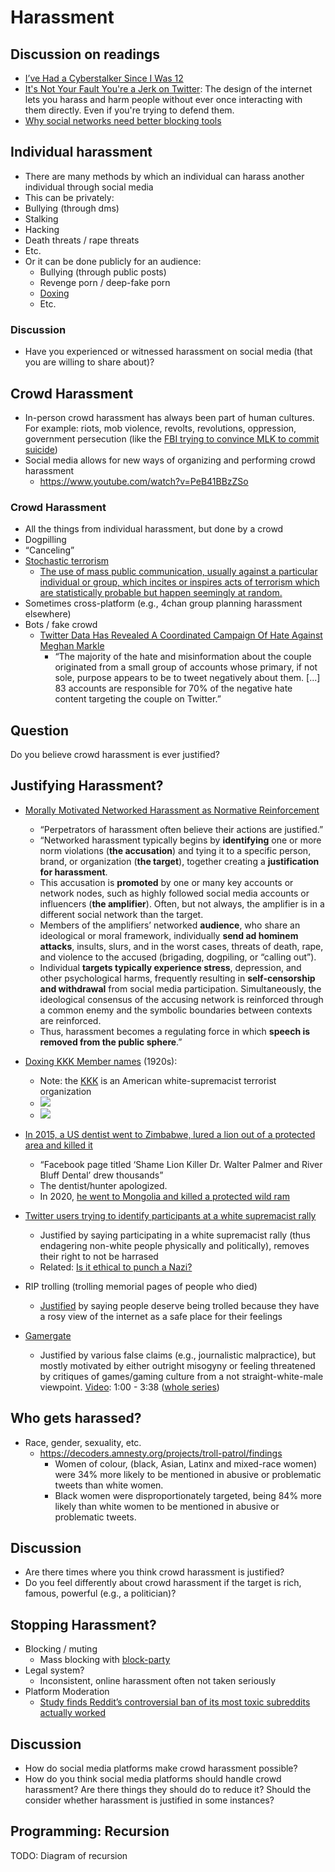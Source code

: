 # Harassment

## Discussion on readings
- [I’ve Had a Cyberstalker Since I Was 12](https://www.wired.com/2016/02/ive-had-a-cyberstalker-since-i-was-12/)
- [It's Not Your Fault You're a Jerk on Twitter](https://www.wired.com/story/social-media-harassment-platforms/): The design of the internet lets you harass and harm people without ever once interacting with them directly. Even if you're trying to defend them.
- [Why social networks need better blocking tools](https://www.theverge.com/2021/2/10/22275568/blocking-clubhouse-block-party-social-networks)

## Individual harassment
- There are many methods by which an individual can harass another individual through social media
- This can be privately:
 - Bullying (through dms)
 - Stalking
 - Hacking
 - Death threats / rape threats
 - Etc.
- Or it can be done publicly for an audience:
  - Bullying (through public posts)
  - Revenge porn / deep-fake porn
  - [Doxing](https://en.wikipedia.org/wiki/Doxing)
  - Etc.

### Discussion
- Have you experienced or witnessed harassment on social media (that you are willing to share about)?

## Crowd Harassment
- In-person crowd harassment has always been part of human cultures. For example: riots, mob violence, revolts, revolutions, oppression, government persecution (like the [FBI trying to convince MLK to commit suicide](https://en.wikipedia.org/wiki/FBI%E2%80%93King_suicide_letter))
- Social media allows for new ways of organizing and performing crowd harassment
  - https://www.youtube.com/watch?v=PeB41BBzZSo

### Crowd Harassment
- All the things from individual harassment, but done by a crowd
- Dogpilling
- “Canceling”
- [Stochastic terrorism](https://en.wikipedia.org/wiki/Lone_wolf_attack#Stochastic_terrorism)
  - [The use of mass public communication, usually against a particular individual or group, which incites or inspires acts of terrorism which are statistically probable but happen seemingly at random.](https://en.wiktionary.org/wiki/stochastic_terrorism)
- Sometimes cross-platform (e.g., 4chan group planning harassment elsewhere)
- Bots / fake crowd
  - [Twitter Data Has Revealed A Coordinated Campaign Of Hate Against Meghan Markle](https://www.buzzfeednews.com/article/ellievhall/bot-sentinel-meghan-markle-prince-harry-twitter)
    - “The majority of the hate and misinformation about the couple originated from a small group of accounts whose primary, if not sole, purpose appears to be to tweet negatively about them. [...] 83 accounts are responsible for 70% of the negative hate content targeting the couple on Twitter.”

## Question

Do you believe crowd harassment is ever justified?

## Justifying Harassment?

- [Morally Motivated Networked Harassment as Normative Reinforcement](https://journals.sagepub.com/doi/full/10.1177/20563051211021378)
  - “Perpetrators of harassment often believe their actions are justified.”
  - “Networked harassment typically begins by **identifying** one or more norm violations (**the accusation**) and tying it to a specific person, brand, or organization (**the target**), together creating a **justification for harassment**.
  - This accusation is **promoted** by one or many key accounts or network nodes, such as highly followed social media accounts or influencers (**the amplifier**). Often, but not always, the amplifier is in a different social network than the target.
  - Members of the amplifiers’ networked **audience**, who share an ideological or moral framework, individually **send ad hominem attacks**, insults, slurs, and in the worst cases, threats of death, rape, and violence to the accused (brigading, dogpiling, or “calling out”).
  - Individual **targets typically experience stress**, depression, and other psychological harms, frequently resulting in **self-censorship and withdrawal** from social media participation. Simultaneously, the ideological consensus of the accusing network is reinforced through a common enemy and the symbolic boundaries between contexts are reinforced.
  - Thus, harassment becomes a regulating force in which **speech is removed from the public sphere**.”


- [Doxing KKK Member names](https://willennar.pastperfectonline.com/library/AFCBAFEA-8D84-46FD-95AA-358225363914) (1920s):
  - Note: the [KKK](https://en.wikipedia.org/wiki/Ku_Klux_Klan) is an American white-supremacist terrorist organization
  - ![](tolerance_1.png)
  - ![](tolerance_2.png)


- [In 2015, a US dentist went to Zimbabwe, lured a lion out of a protected area and killed it](https://www.nytimes.com/2015/07/30/us/cecil-the-lion-walter-palmer.html)
  - “Facebook page titled ‘Shame Lion Killer Dr. Walter Palmer and River Bluff Dental’ drew thousands”
  - The dentist/hunter apologized.
  - In 2020, [he went to Mongolia and killed a protected wild ram](https://www.independent.co.uk/news/world/asia/walter-palmer-cecil-lion-hunt-ram-sheep-mongolia-a9613856.html)
- [Twitter users trying to identify participants at a white supremacist rally](https://www.npr.org/sections/thetwo-way/2017/08/14/543418271/on-the-internet-everyone-knows-you-re-a-racist-twitter-account-ids-marchers)
  - Justified by saying participating in a white supremacist rally (thus endagering non-white people physically and politically), removes their right to not be harrased
  - Related: [Is it ethical to punch a Nazi?](https://www.vox.com/identities/2017/1/26/14369388/richard-spencer-punched-alt-right-trump)
- RIP trolling (trolling memorial pages of people who died)
  - [Justified](https://www.gawker.com/5868503/why-people-troll-dead-kids-on-facebook) by saying people deserve being trolled because they have a rosy view of the internet as a safe place for their feelings
- [Gamergate](https://en.wikipedia.org/wiki/Gamergate_(harassment_campaign))
  - Justified by various false claims (e.g., journalistic malpractice), but mostly motivated by either outright misogyny or feeling threatened by critiques of games/gaming culture from a not straight-white-male viewpoint.  [Video](https://www.youtube.com/watch?v=c6TrKkkVEhs&t=60s): 1:00 - 3:38 ([whole series](https://www.youtube.com/watch?v=6y8XgGhXkTQ&list=PLJA_jUddXvY62dhVThbeegLPpvQlR4CjF))

## Who gets harassed?
- Race, gender, sexuality, etc.
  - https://decoders.amnesty.org/projects/troll-patrol/findings
    - Women of colour, (black, Asian, Latinx and mixed-race women) were 34% more likely to be mentioned in abusive or problematic tweets than white women.
    - Black women were disproportionately targeted, being 84% more likely than white women to be mentioned in abusive or problematic tweets.

## Discussion
- Are there times where you think crowd harassment is justified?
- Do you feel differently about crowd harassment if the target is rich, famous, powerful (e.g., a politician)?

## Stopping Harassment?
- Blocking / muting
  - Mass blocking with [block-party](https://www.theverge.com/2021/2/10/22275568/blocking-clubhouse-block-party-social-networks)
- Legal system?
  - Inconsistent, online harassment often not taken seriously
- Platform Moderation
  - [Study finds Reddit’s controversial ban of its most toxic subreddits actually worked](https://techcrunch.com/2017/09/11/study-finds-reddits-controversial-ban-of-its-most-toxic-subreddits-actually-worked/)

## Discussion
- How do social media platforms make crowd harassment possible?
- How do you think social media platforms should handle crowd harassment? Are there things they should do to reduce it? Should the consider whether harassment is justified in some instances?


## Programming: Recursion
TODO: Diagram of recursion
